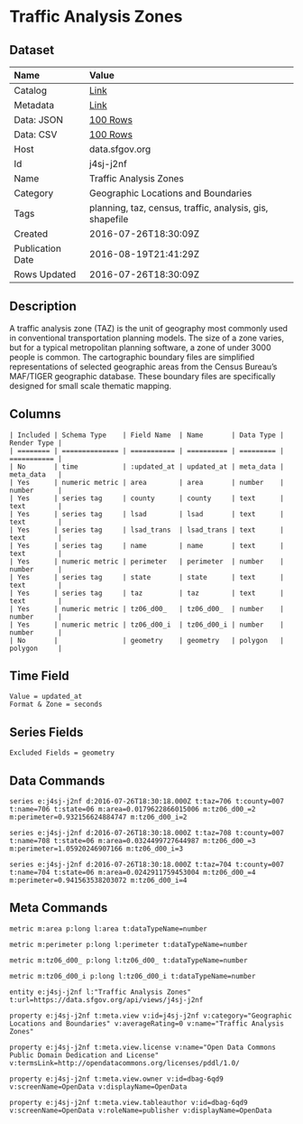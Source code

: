# Traffic Analysis Zones

## Dataset

| Name | Value |
| :--- | :---- |
| Catalog | [Link](https://catalog.data.gov/dataset/traffic-analysis-zones-8dc6c) |
| Metadata | [Link](https://data.sfgov.org/api/views/j4sj-j2nf) |
| Data: JSON | [100 Rows](https://data.sfgov.org/api/views/j4sj-j2nf/rows.json?max_rows=100) |
| Data: CSV | [100 Rows](https://data.sfgov.org/api/views/j4sj-j2nf/rows.csv?max_rows=100) |
| Host | data.sfgov.org |
| Id | j4sj-j2nf |
| Name | Traffic Analysis Zones |
| Category | Geographic Locations and Boundaries |
| Tags | planning, taz, census, traffic, analysis, gis, shapefile |
| Created | 2016-07-26T18:30:09Z |
| Publication Date | 2016-08-19T21:41:29Z |
| Rows Updated | 2016-07-26T18:30:09Z |

## Description

A traffic analysis zone (TAZ) is the unit of geography most commonly used in conventional transportation planning models. The size of a zone varies, but for a typical metropolitan planning software, a zone of under 3000 people is common. The cartographic boundary files are simplified representations of selected geographic areas from the Census Bureau’s MAF/TIGER geographic database. These boundary files are specifically designed for small scale thematic mapping.

## Columns

```ls
| Included | Schema Type    | Field Name  | Name       | Data Type | Render Type |
| ======== | ============== | =========== | ========== | ========= | =========== |
| No       | time           | :updated_at | updated_at | meta_data | meta_data   |
| Yes      | numeric metric | area        | area       | number    | number      |
| Yes      | series tag     | county      | county     | text      | text        |
| Yes      | series tag     | lsad        | lsad       | text      | text        |
| Yes      | series tag     | lsad_trans  | lsad_trans | text      | text        |
| Yes      | series tag     | name        | name       | text      | text        |
| Yes      | numeric metric | perimeter   | perimeter  | number    | number      |
| Yes      | series tag     | state       | state      | text      | text        |
| Yes      | series tag     | taz         | taz        | text      | text        |
| Yes      | numeric metric | tz06_d00_   | tz06_d00_  | number    | number      |
| Yes      | numeric metric | tz06_d00_i  | tz06_d00_i | number    | number      |
| No       |                | geometry    | geometry   | polygon   | polygon     |
```

## Time Field

```ls
Value = updated_at
Format & Zone = seconds
```

## Series Fields

```ls
Excluded Fields = geometry
```

## Data Commands

```ls
series e:j4sj-j2nf d:2016-07-26T18:30:18.000Z t:taz=706 t:county=007 t:name=706 t:state=06 m:area=0.0179622866015006 m:tz06_d00_=2 m:perimeter=0.932156624884747 m:tz06_d00_i=2

series e:j4sj-j2nf d:2016-07-26T18:30:18.000Z t:taz=708 t:county=007 t:name=708 t:state=06 m:area=0.0324499727644987 m:tz06_d00_=3 m:perimeter=1.05920246907166 m:tz06_d00_i=3

series e:j4sj-j2nf d:2016-07-26T18:30:18.000Z t:taz=704 t:county=007 t:name=704 t:state=06 m:area=0.0242911759453004 m:tz06_d00_=4 m:perimeter=0.941563538203072 m:tz06_d00_i=4
```

## Meta Commands

```ls
metric m:area p:long l:area t:dataTypeName=number

metric m:perimeter p:long l:perimeter t:dataTypeName=number

metric m:tz06_d00_ p:long l:tz06_d00_ t:dataTypeName=number

metric m:tz06_d00_i p:long l:tz06_d00_i t:dataTypeName=number

entity e:j4sj-j2nf l:"Traffic Analysis Zones" t:url=https://data.sfgov.org/api/views/j4sj-j2nf

property e:j4sj-j2nf t:meta.view v:id=j4sj-j2nf v:category="Geographic Locations and Boundaries" v:averageRating=0 v:name="Traffic Analysis Zones"

property e:j4sj-j2nf t:meta.view.license v:name="Open Data Commons Public Domain Dedication and License" v:termsLink=http://opendatacommons.org/licenses/pddl/1.0/

property e:j4sj-j2nf t:meta.view.owner v:id=dbag-6qd9 v:screenName=OpenData v:displayName=OpenData

property e:j4sj-j2nf t:meta.view.tableauthor v:id=dbag-6qd9 v:screenName=OpenData v:roleName=publisher v:displayName=OpenData
```